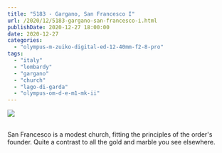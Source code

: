 ```yaml
---
title: "5183 - Gargano, San Francesco I"
url: /2020/12/5183-gargano-san-francesco-i.html
publishDate: 2020-12-27 18:00:00
date: 2020-12-27
categories: 
  - "olympus-m-zuiko-digital-ed-12-40mm-f2-8-pro"
tags: 
  - "italy"
  - "lombardy"
  - "gargano"
  - "church" 
  - "lago-di-garda"
  - "olympus-om-d-e-m1-mk-ii"
---
```

<div class="container">
<div class="center"><a target="_blank" href="https://d25zfm9zpd7gm5.cloudfront.net/1200x1200/2018/20180913_124450_lr.jpg"><img class="webfeedsFeaturedVisual" src="https://d25zfm9zpd7gm5.cloudfront.net/0600x0600/2018/20180913_124450_lr.jpg" /></a></div>
</div>
<br />

San Francesco is a modest church, fitting the principles of the
order's founder. Quite a contrast to all the gold and marble you see
elsewhere.